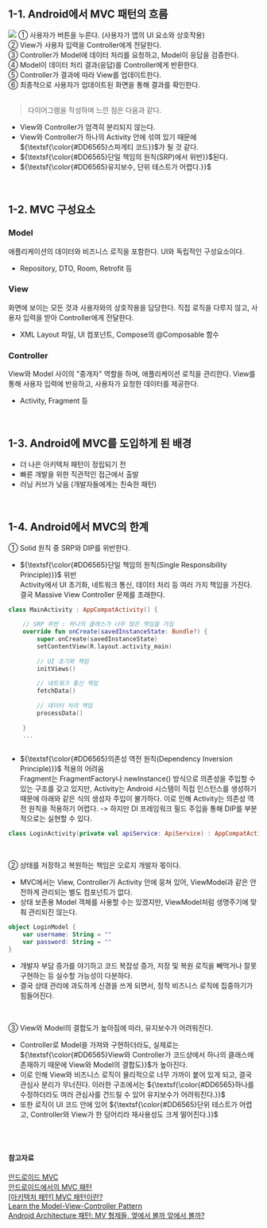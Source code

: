 
## 1-1. Android에서 MVC 패턴의 흐름

![](https://velog.velcdn.com/images/rfzzp9/post/8a2ae8d0-d608-4d6c-a80b-de21e6c4cdbf/image.png)
➀ 사용자가 버튼을 누른다. (사용자가 앱의 UI 요소와 상호작용) <br>
➁ View가 사용자 입력을 Controller에게 전달한다. <br>
➂ Controller가 Model에 데이터 처리를 요청하고, Model이 응답을 검증한다.<br>
➃ Model이 데이터 처리 결과(응답)를 Controller에게 반환한다.<br>
➄ Controller가 결과에 따라 View를 업데이트한다.<br>
➅ 최종적으로 사용자가 업데이트된 화면을 통해 결과를 확인한다.<br>
<br>
> 다이어그램을 작성하며 느낀 점은 다음과 같다.
- View와 Controller가 엄격히 분리되지 않는다.
- View와 Controller가 하나의 Activity 안에 섞여 있기 때문에  ${\textsf{\color{#DD6565}스파게티 코드}}$가 될 것 같다. 
- ${\textsf{\color{#DD6565}단일 책임의 원칙(SRP)에서 위반}}$된다.
- ${\textsf{\color{#DD6565}유지보수, 단위 테스트가 어렵다.}}$




<br>

## 1-2. MVC 구성요소


### Model
애플리케이션의 데이터와 비즈니스 로직을 포함한다.
UI와 독립적인 구성요소이다.
- Repository, DTO, Room, Retrofit 등


### View
화면에 보이는 모든 것과 사용자와의 상호작용을 담당한다.
직접 로직을 다루지 않고, 사용자 입력을 받아 Controller에게 전달한다.
- XML Layout 파일, UI 컴포넌트, Compose의 @Composable 함수


### Controller
View와 Model 사이의 "중개자" 역할을 하며, 애플리케이션 로직을 관리한다.
View를 통해 사용자 입력에 반응하고, 사용자가 요청한 데이터를 제공한다.
- Activity, Fragment 등

<br>

## 1-3. Android에 MVC를 도입하게 된 배경



- 더 나은 아키텍처 패턴이 정립되기 전
- 빠른 개발을 위한 직관적인 접근에서 출발
- 러닝 커브가 낮음 (개발자들에게는 친숙한 패턴)


<br>

## 1-4. Android에서 MVC의 한계


➀ Solid 원칙 중 SRP와 DIP를 위반한다.
- ${\textsf{\color{#DD6565}단일 책임의 원칙(Single Responsibility Principle)}}$ 위반 <br>
Activity에서 UI 초기화, 네트워크 통신, 데이터 처리 등 여러 가지 책임을 가진다.
결국 Massive View Controller 문제를 초래한다.
```kotlin
class MainActivity : AppCompatActivity() {
    
    // SRP 위반 : 하나의 클래스가 너무 많은 책임을 가짐
    override fun onCreate(savedInstanceState: Bundle?) {
        super.onCreate(savedInstanceState)
        setContentView(R.layout.activity_main)
        
        // UI 초기화 책임
        initViews()
        
        // 네트워크 통신 책임
        fetchData()
        
        // 데이터 처리 책임
        processData()
        
    }
    ...
    
```



- ${\textsf{\color{#DD6565}의존성 역전 원칙(Dependency Inversion Principle)}}$ 적용의 어려움 <br>
Fragment는 FragmentFactory나 newInstance() 방식으로 의존성을 주입할 수 있는 구조를 갖고 있지만,
Activity는 Android 시스템이 직접 인스턴스를 생성하기 때문에 아래와 같은 식의 생성자 주입이 불가하다.
이로 인해 Activity는 의존성 역전 원칙을 적용하기 어렵다.
-> 하지만 DI 프레임워크 필드 주입을 통해 DIP를 부분적으로는 실현할 수 있다.
```kotlin
class LoginActivity(private val apiService: ApiService) : AppCompatActivity()  // 불가능

```

<br>

➁ 상태를 저장하고 복원하는 책임은 오로지 개발자 몫이다.
- MVC에서는 View, Controller가 Activity 안에 뭉쳐 있어, ViewModel과 같은 안전하게 관리되는 별도 컴포넌트가 없다.
- 상태 보존용 Model 객체를 사용할 수는 있겠지만, ViewModel처럼 생명주기에 맞춰 관리되진 않는다. 
```kotlin
object LoginModel {
    var username: String = ""
    var password: String = ""
}
```
- 개발자 부담 증가를 야기하고 코드 복잡성 증가, 저장 및 복원 로직을 빼먹거나 잘못 구현하는 등 실수할 가능성이 다분하다.
- 결국 상태 관리에 과도하게 신경을 쓰게 되면서, 정작 비즈니스 로직에 집중하기가 힘들어진다.

<br>

➂ View와 Model의 결합도가 높아짐에 따라, 유지보수가 어려워진다.


- Controller로 Model을 가져와 구현하더라도, 실제로는 ${\textsf{\color{#DD6565}View와 Controller가 코드상에서 하나의 클래스에 존재하기 때문에 View와 Model의 결합도}}$가 높아진다.
- 이로 인해 View와 비즈니스 로직이 물리적으로 너무 가까이 붙어 있게 되고, 결국 관심사 분리가 무너진다. 이러한 구조에서는 ${\textsf{\color{#DD6565}하나를 수정하더라도 여러 관심사를 건드릴 수 있어 유지보수가 어려워진다.}}$
- 또한 로직이 UI 코드 안에 있어 ${\textsf{\color{#DD6565}단위 테스트가 어렵고, Controller와 View가 한 덩어리라 재사용성도 크게 떨어진다.}}$

<br>
<br>

#### 참고자료
[안드로이드 MVC](https://brunch.co.kr/@mystoryg/170)  
[안드로이드에서의 MVC 패턴](https://velog.io/@sdhong0609/%EC%95%88%EB%93%9C%EB%A1%9C%EC%9D%B4%EB%93%9C%EC%97%90%EC%84%9C%EC%9D%98-MVC-%ED%8C%A8%ED%84%B4)  
[[아키텍처 패턴] MVC 패턴이란?](https://medium.com/@jang.wangsu/%EB%94%94%EC%9E%90%EC%9D%B8%ED%8C%A8%ED%84%B4-mvc-%ED%8C%A8%ED%84%B4%EC%9D%B4%EB%9E%80-1d74fac6e256) <br>
[Learn the Model-View-Controller Pattern](https://openclassrooms.com/en/courses/4661936-develop-your-first-android-application/4679186-learn-the-model-view-controller-pattern)  <br>
[Android Architecture 패턴: MV 형제들, 옆에서 볼까 앞에서 볼까?](https://meetup.nhncloud.com/posts/342)  
